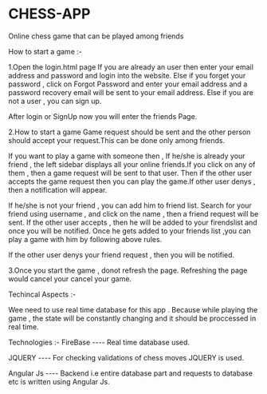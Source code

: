 # CHESS-APP
Online chess game that can be played among friends


How to start a game :-

1.Open the login.html page
If you are already an user then enter your email address and password and login into the website.
Else if you forget your password , click on Forgot Password and enter your email address and a password recovery email will be sent to your email address.
Else if you are not a user , you can sign up.

After login or SignUp now you will enter the friends Page.

2.How to start a game 
Game request should be sent and the other person should accept your request.This can be done only among friends.

If you want to play a game with someone then ,
If he/she is already your friend , the left sidebar displays all your online friends.If you click on any of them , then a game request will be sent to that user. Then if the other user accepts the game request then you can play the game.If other user denys , then a notification will appear.

If he/she is not your friend , you can add him to friend list.
Search for your friend using username , and click on the name , then a friend request will be sent.
If the other user accepts , then he will be added to your firendslist and once you will be notified.
Once he gets added to your friends list ,you can play a game with him by following above rules.

If the other user denys your friend request , then you will be notified.

3.Once you start the game , donot refresh the page.
Refreshing the page would cancel your cancel your game.


Techincal Aspects :-

Wee need to use real time database for this app . Because while playing the game , the state will be constantly changing and it should be proccessed in real time.

Technologies :-
FireBase     ----  Real time database used.

JQUERY       ----  For checking validations of chess moves JQUERY is used.

Angular Js   ----  Backend i.e entire database part and requests to database etc is written using Angular Js.

